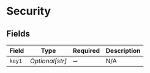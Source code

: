 # Security


## Fields

| Field              | Type               | Required           | Description        |
| ------------------ | ------------------ | ------------------ | ------------------ |
| `key1`             | *Optional[str]*    | :heavy_minus_sign: | N/A                |